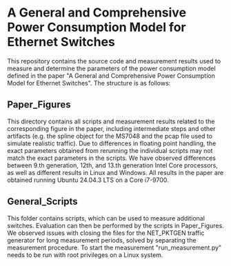 # A General and Comprehensive Power Consumption Model for Ethernet Switches

This repository contains the source code and measurement results used to measure and determine the parameters of the power consumption model defined in the paper "A General and Comprehensive Power Consumption Model for Ethernet Switches". The structure is as follows:

## Paper_Figures

This directory contains all scripts and measurement results related to the corresponding figure in the paper, including intermediate steps and other artifacts (e.g. the spline object for the MS7048 and the pcap file used to simulate realistic traffic). Due to differences in floating point handling, the exact parameters obtained from rerunning the individual scripts may not match the exact parameters in the scripts. We have observed differences between 9.th generation, 12th, and 13.th generation Intel Core processors, as well as different results in Linux and Windows. All results in the paper are obtained running Ubuntu 24.04.3 LTS on a Core i7-9700.

## General_Scripts

This folder contains scripts, which can be used to measure additional switches. Evaluation can then be performed by the scripts in Paper_Figures. We observed issues with closing the files for the NET_PKTGEN traffic generator for long measurement periods, solved by separating the measurement procedure. To start the measurement "run_measurement.py" needs to be run with root privileges on a Linux system.
